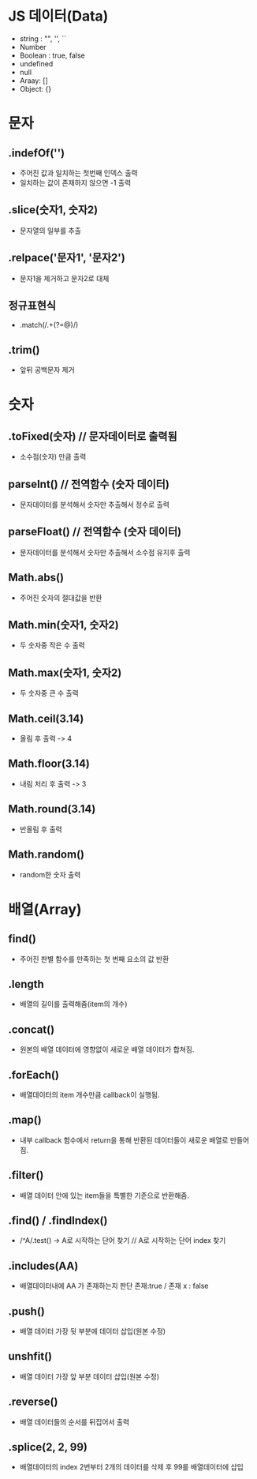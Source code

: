 # JS 데이터(Data)

- string : "", '', ``
- Number
- Boolean : true, false
- undefined 
- null
- Araay: []
- Object: {}

# 문자
## .indefOf('')
- 주어진 값과 일치하는 첫번째 인덱스 출력
- 일치하는 값이 존재하지 않으면 -1 출력

## .slice(숫자1, 숫자2)
- 문자열의 일부를 추출

## .relpace('문자1', '문자2')
- 문자1을 제거하고 문자2로 대체

## 정규표현식
- .match(/.+(?=@)/)

## .trim()
- 앞뒤 공백문자 제거

# 숫자
## .toFixed(숫자)   //  문자데이터로 출력됨
- 소수점(숫자) 만큼 출력

## parseInt() // 전역함수 (숫자 데이터)
- 문자데이터를 분석해서 숫자만 추출해서 정수로 출력

## parseFloat() // 전역함수 (숫자 데이터)
- 문자데이터를 분석해서 숫자만 추출해서 소수점 유지후 출력

## Math.abs()
- 주어진 숫자의 절대값을 반환

## Math.min(숫자1, 숫자2)
- 두 숫자중 작은 수 출력

## Math.max(숫자1, 숫자2)
- 두 숫자중 큰 수 출력

## Math.ceil(3.14)
- 올림 후 출력 -> 4

## Math.floor(3.14)
- 내림 처리 후 출력 -> 3

## Math.round(3.14)
- 반올림 후 출력

## Math.random()
- random한 숫자 출력



# 배열(Array)

## find()
- 주어진 판별 함수를 만족하는 첫 번째 요소의 값 반환

## .length
- 배열의 길이를 출력해줌(item의 개수)

## .concat()
- 원본의 배열 데이터에 영향없이 새로운 배열 데이터가 합쳐짐.

## .forEach()
- 배열데이터의 item 개수만큼 callback이 실행됨.

## .map()
- 내부 callback 함수에서 return을 통해 반환된 데이터들이 새로운 배열로 만들어짐.

## .filter()
- 배열 데이터 안에 있는 item들을 특별한 기준으로 반환해줌.

## .find() / .findIndex()
- /^A/.test() -> A로 시작하는 단어 찾기 // A로 시작하는 단어 index 찾기

## .includes(AA)
- 배열데이터내에 AA 가 존재하는지 판단 존재:true / 존재 x : false

## .push()
- 배열 데이터 가장 뒷 부분에 데이터 삽입(원본 수정)

## unshfit()
- 배열 데이터 가장 앞 부분 데이터 삽입(원본 수정)

## .reverse()
- 배열 데이터들의 순서를 뒤집어서 출력

## .splice(2, 2, 99)
- 배열데이터의 index 2번부터 2개의 데이터를 삭제 후 99를 배열데이터에 삽입
